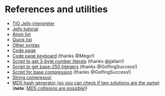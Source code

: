 # References and utilities

+ [TIO Jelly interpreter](https://tio.run/#jelly)
+ [Jelly tutorial](https://github.com/DennisMitchell/jelly/wiki/Tutorial)
+ [Atom list](https://github.com/DennisMitchell/jelly/wiki/Atoms)
+ [Quick list](https://github.com/DennisMitchell/jelly/wiki/Quicks)
+ [Other syntax](https://github.com/DennisMitchell/jelly/wiki/Syntax)
+ [Code page](https://github.com/DennisMitchell/jelly/wiki/Code-page)
+ [Code page keyboard](http://mego.github.io/CodePageKeyboard/) (thanks @Mego!)
+ [Script to get 3-byte number literals](https://tio.run/##y0rNyan8/z/e3NTg8ERrh0cNcx817j201eDI/kNbgayKo3uCtE9sT3U4tNWe6@GOZiNTg4e7uw/P8OLSNjOyAOppR@g5PBGuJR5IVyZDdHEd6XrUuOfhjnknlj/cueDQ1iP7////b2wENAkA) (thanks @jjallan!)
+ [Script to get base-250 integers](https://tio.run/##AUEAvv9qZWxsef//4biDMjUw4buLw5hK4oG3LDE4MsKkeeG7jOKBvuKAnOKAmWr///8xODQ0Njc0NDA3MzcwOTU1MTYxNQ) (thanks @GolfingSuccess!)
+ [Script for base compression](https://tio.run/##y0rNyan8///hjkXWD3fONFThCjzcfmhl5uEJj5rWqB5a53NoycMdrVC62cjU4OHu7sMzvB417nvUMOdRw8wsnUPrHu7cd2jJo8btOoYWRoeWVIK1Ptzdc3QPUNXDnc2Hlvz//19dXV1BQcGCC5mwsODStgASukDAZWhgYABUBAA) (thanks @GolfingSuccess!)
+ [String compressor](https://codegolf.stackexchange.com/a/70932/41024)
+ [MD5 hash generator (so you can check if two solutions are the same)](http://passwordsgenerator.net/md5-hash-generator/) (**note**: [MD5 collisions are possible!](http://www.mscs.dal.ca/~selinger/md5collision/))

